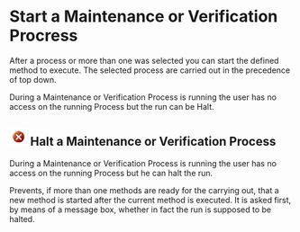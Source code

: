 # Start a Maintenance or Verification Procress

After a process or more than one was selected you can start the defined method to execute. The selected process are carried out in the precedence of top down.

During a Maintenance or Verification Process is running the user has no access on the running Process but the run can be Halt.

## ![](<../../../.gitbook/assets/image (16) (1).png>) Halt a Maintenance or Verification Process

During a Maintenance or Verification Process is running the user has no access on the running Process but he can halt the run.

Prevents, if more than one methods are ready for the carrying out, that a new method is started after the current method is executed. It is asked first, by means of a message box, whether in fact the run is supposed to be halted.

